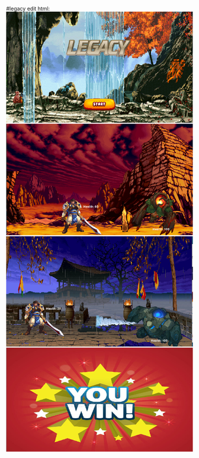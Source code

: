 #legacy
edit html:
<img src =https://github.com/xiaoweicui/legacy/blob/master/legacy/game.PNG >
<img src =https://github.com/xiaoweicui/legacy/blob/master/legacy/game2.PNG >
<img src =https://github.com/xiaoweicui/legacy/blob/master/legacy/game3.PNG >
<img src =https://github.com/xiaoweicui/legacy/blob/master/legacy/game4.PNG >
